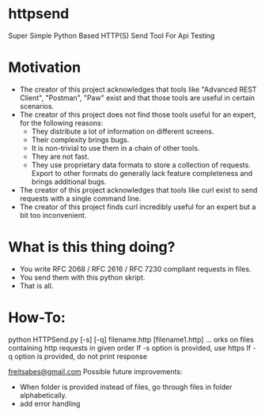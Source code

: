# httpsend
Super Simple Python Based HTTP(S) Send Tool For Api Testing

# Motivation
- The creator of this project acknowledges that tools like "Advanced REST Client", "Postman", "Paw" exist and that those tools are useful in certain scenarios.
- The creator of this project does not find those tools useful for an expert, for the following reasons:
  * They distribute a lot of information on different screens.
  * Their complexity brings bugs.
  * It is non-trivial to use them in a chain of other tools.
  * They are not fast.
  * They use proprietary data formats to store a collection of requests. Export to other formats do generally lack feature completeness and brings additional bugs.
- The creator of this project acknowledges that tools like curl exist to send requests with a single command line.
- The creator of this project finds curl incredibly useful for an expert but a bit too inconvenient.

# What is this thing doing?
- You write RFC 2068 / RFC 2616 / RFC 7230 compliant requests in files.
- You send them with this python skript.
- That is all.

# How-To:
python HTTPSend.py [-s] [-q] filename.http [filename1.http] ...
orks on files containing http requests in given order
If -s option is provided, use https
If -q option is provided, do not print response

freitsabes@gmail.com
Possible future improvements:
- When folder is provided instead of files, go through files in folder alphabetically.
- add error handling

